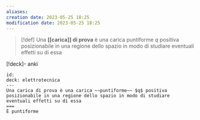 ```yaml
---
aliases: 
creation date: 2023-05-25 18:25
modification date: 2023-05-25 18:25
---
```


>[!def]
>Una **[[carica]] di prova** è una carica puntiforme $q$ positiva posizionabile in una regione dello spazio in modo di studiare eventuali effetti su di essa


 [!deck]- anki
 ```anki
id:
deck: elettrotecnica
---
Una carica di prova è una carica ~~puntiforme~~ $q$ positiva posizionabile in una regione dello spazio in modo di studiare eventuali effetti su di essa
===
È puntiforme
```



